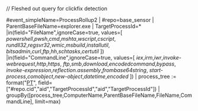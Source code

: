 // Fleshed out query for clickfix detection

#event_simpleName=ProcessRollup2 
| #repo=base_sensor
| ParentBaseFileName=explorer.exe
| TargetProcessId=*
|in(field="FileName",ignoreCase=true, values=[
    *powershell*,*pwsh*,*cmd*,*mshta*,*wscript*,*cscript*,
    *rundll32*,*regsvr32*,*wmic*,*msbuild*,*installutil*,
    *bitsadmin*,*curl*,*ftp*,*hh*,*schtasks*,*certutil*
])
|in(field="CommandLine",ignoreCase=true, values=[
    *iex*,*irm*,*iwr*,*invoke-webrequest*,*http*,*https*,
    *ftp*,*smb*,*download*,*encodedcommand*,*bypass*,
    *invoke-expression*,*reflection.assembly*,*frombase64string*,
    *start-process*,*comobject*,*new-object*,*datetime*,*encoded*
])
| process_tree := format("[PT](/graphs/process-explorer/tree?_cid=%s&id=pid:%s:%s&investigate=true&pid=pid:%s:%s)", field=["#repo.cid","aid","TargetProcessId","aid","TargetProcessId"])
| groupBy([process_tree,ComputerName,ParentBaseFileName,FileName,CommandLine], limit=max)
